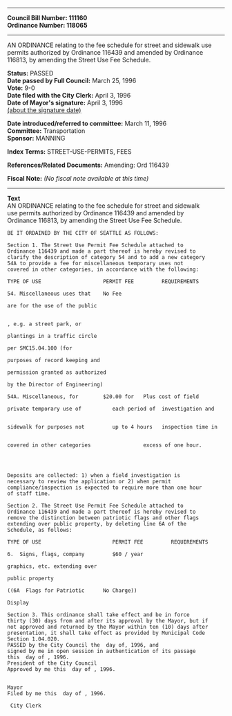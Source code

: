 * * * * *  
  
**Council Bill Number: [](#h0)[](#h2)111160**   
**Ordinance Number: 118065**  
  
* * * * *  
  
AN ORDINANCE relating to the fee schedule for street and sidewalk use permits authorized by Ordinance 116439 and amended by Ordinance 116813, by amending the Street Use Fee Schedule.  
  
**Status:** PASSED   
**Date passed by Full Council:** March 25, 1996   
**Vote:** 9-0   
**Date filed with the City Clerk:** April 3, 1996   
**Date of Mayor's signature:** April 3, 1996   
[(about the signature date)](/~public/approvaldate.htm)   
  
  
**Date introduced/referred to committee:** March 11, 1996   
**Committee:** Transportation   
**Sponsor:** MANNING   
  
**Index Terms:** STREET-USE-PERMITS, FEES  
  
**References/Related Documents:** Amending: Ord 116439  
  
**Fiscal Note:** *(No fiscal note available at this time)*  
  
* * * * *  
  
**Text**  
    AN ORDINANCE relating to the fee schedule for street and sidewalk  
    use permits authorized by Ordinance 116439 and amended by  
    Ordinance 116813, by amending the Street Use Fee Schedule.  
  
    BE IT ORDAINED BY THE CITY OF SEATTLE AS FOLLOWS:  
  
    Section 1. The Street Use Permit Fee Schedule attached to  
    Ordinance 116439 and made a part thereof is hereby revised to  
    clarify the description of category 54 and to add a new category  
    54A to provide a fee for miscellaneous temporary uses not  
    covered in other categories, in accordance with the following:  
  
    TYPE OF USE                    PERMIT FEE         REQUIREMENTS  
  
    54. Miscellaneous uses that    No Fee  
  
    are for the use of the public  
  
  
    , e.g. a street park, or  
  
    plantings in a traffic circle  
  
    per SMC15.04.100 (for  
  
    purposes of record keeping and  
  
    permission granted as authorized  
  
    by the Director of Engineering)  
  
    54A. Miscellaneous, for        $20.00 for   Plus cost of field  
  
    private temporary use of          each period of  investigation and  
  
  
    sidewalk for purposes not         up to 4 hours   inspection time in  
  
  
    covered in other categories                 excess of one hour.  
  
                                         
  
  
    Deposits are collected: 1) when a field investigation is  
    necessary to review the application or 2) when permit  
    compliance/inspection is expected to require more than one hour  
    of staff time.  
  
    Section 2. The Street Use Permit Fee Schedule attached to  
    Ordinance 116439 and made a part thereof is hereby revised to  
    remove the distinction between patriotic flags and other flags  
    extending over public property, by deleting line 6A of the  
    Schedule, as follows:  
  
    TYPE OF USE                       PERMIT FEE         REQUIREMENTS  
  
    6.  Signs, flags, company         $60 / year  
  
    graphics, etc. extending over  
  
    public property  
  
    ((6A  Flags for Patriotic      No Charge))  
  
    Display                         
  
    Section 3. This ordinance shall take effect and be in force  
    thirty (30) days from and after its approval by the Mayor, but if  
    not approved and returned by the Mayor within ten (10) days after  
    presentation, it shall take effect as provided by Municipal Code  
    Section 1.04.020.  
    PASSED by the City Council the  day of, 1996, and  
    signed by me in open session in authentication of its passage  
    this  day of , 1996.  
    President of the City Council  
    Approved by me this  day of , 1996.  
  
  
    Mayor  
    Filed by me this  day of , 1996.  
  
     City Clerk  
